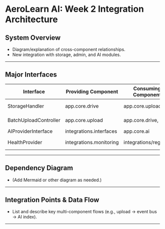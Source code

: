 <!--
File Location: /docs/architecture/week2_integration.md
Do not relocate. Task 14.5 Week 2 Docs.
-->

# AeroLearn AI: Week 2 Integration Architecture

## System Overview

- Diagram/explanation of cross-component relationships.
- New integration with storage, admin, and AI modules.

---

## Major Interfaces

| Interface                 | Providing Component      | Consuming Component           | Description                    |
|---------------------------|-------------------------|-------------------------------|--------------------------------|
| StorageHandler            | app.core.drive          | app.core.upload               | Storage/metadata ops           |
| BatchUploadController     | app.core.upload         | app.core.drive, ai            | Manages/aggregates uploads     |
| AIProviderInterface       | integrations.interfaces | app.core.ai                   | AI model contracts             |
| HealthProvider            | integrations.monitoring | integrations/registry         | Health status eventing         |

---

## Dependency Diagram

- (Add Mermaid or other diagram as needed.)

---

## Integration Points & Data Flow

- List and describe key multi-component flows (e.g., upload → event bus → AI index).

---